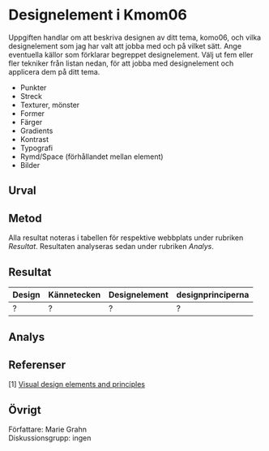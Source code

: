 Designelement i Kmom06
==============================

Uppgiften handlar om att beskriva designen av ditt tema, komo06, och vilka designelement som jag har valt att jobba med och på vilket sätt. Ange eventuella källor som förklarar begreppet designelement. Välj ut fem eller fler tekniker från listan nedan, för att jobba med designelement och applicera dem på ditt tema.  
* Punkter  
* Streck  
* Texturer, mönster  
* Former  
* Färger  
* Gradients  
* Kontrast  
* Typografi  
* Rymd/Space (förhållandet mellan element)  
* Bilder  

Urval
-----------------------


Metod
-----------------------

Alla resultat noteras i tabellen för respektive webbplats under rubriken *Resultat*. Resultaten analyseras sedan under rubriken *Analys*.

Resultat
-----------------------

| Design  | Kännetecken | Designelement | designprinciperna |
|------------|--------------|--------------|--------------|
| ? | ? | ?| ? |


Analys
-----------------------


Referenser
-----------------------

[1] [Visual design elements and principles](https://en.wikipedia.org/wiki/Visual_design_elements_and_principles)


Övrigt
-----------------------

Författare: Marie Grahn  
Diskussionsgrupp: ingen
